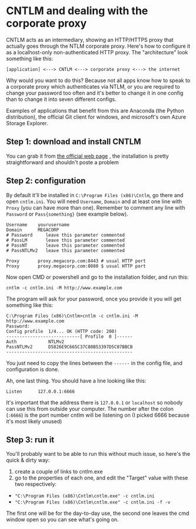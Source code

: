 # CNTLM and dealing with the corporate proxy

CNTLM acts as an intermediary, showing an HTTP/HTTPS proxy that actually goes through the NTLM corporate proxy. Here's how to configure it as a localhost-only non-authenticated HTTP proxy. The "architecture" look something like this:

````
[application] <---> CNTLM <---> corporate proxy <---> the internet
````

Why would you want to do this? Because not all apps know how to speak to a corporate proxy which authenticates via NTLM, or you are required to change your password too often and it's better to change it in one config than to change it into seven different configs.

Examples of applications that benefit from this are Anaconda (the Python distribution), the official Git client for windows, and microsoft's own Azure Storage Explorer.


## Step 1: download and install CNTLM
You can grab it from [the official web page](http://cntlm.sourceforge.net) , the installation is pretty straightforward and shouldn't poste a problem

## Step 2: configuration
By default it'll be installed in `C:\Program Files (x86)\Cntlm`, go there and open `cntlm.ini`. You will need `Username`, `Domain` and at least one line with `Proxy` (you can have more than one). Remember to comment any line with `Password` or `Pass{something}` (see example below).

````
Username	yourusername
Domain		MEGACORP
# Password     leave this parameter commented
# PassLM       leave this parameter commented
# PassNT       leave this parameter commented
# PassNTLMv2   leave this parameter commented

Proxy		proxy.megacorp.com:8443 # usual HTTP port
Proxy		proxy.megacorp.com:8080 $ usual HTTP port
````

Now open CMD or powershell and go to the installation folder, and run this:
````
cntlm -c cntlm.ini -M http://www.example.com
````

The program will ask for your password, once you provide it you will get something like this:
````
C:\Program Files (x86)\Cntlm>cntlm -c cntlm.ini -M http://www.example.com
Password:
Config profile  1/4... OK (HTTP code: 200)
----------------------------[ Profile  0 ]------
Auth            NTLMv2
PassNTLMv2      D5826E9C665C37C80B53397D5C07BBCB
------------------------------------------------
````

You just need to copy the lines between the `------` in the config file, and configuration is done.

Ah, one last thing. You should have a line looking like this:
````
Listen		127.0.0.1:6666
````

It's important that the address there is `127.0.0.1` or `localhost` so nobody can use this from outside your computer. The number after the colon (`:6666`) is the port number cntlm will be listening on (I picked 6666 because it's most likely unused)

## Step 3: run it

You'll probably want to be able to run this without much issue, so here's the quick & dirty way:

1. create a couple of links to cntlm.exe
2. go to the properties of each one, and edit the "Target" value with these two respectively:
  * `"C:\Program Files (x86)\Cntlm\cntlm.exe" -c cntlm.ini`
  * `"C:\Program Files (x86)\Cntlm\cntlm.exe" -c cntlm.ini -f -v`

The first one will be for the day-to-day use, the second one leaves the cmd window open so you can see what's going on.